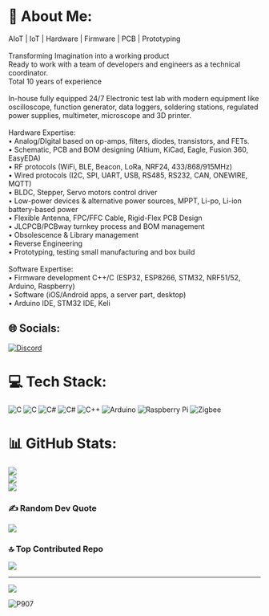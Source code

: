 # 💫 About Me:
AIoT | IoT | Hardware | Firmware | PCB | Prototyping<br><br>Transforming Imagination into a working product<br>Ready to work with a team of developers and engineers as a technical coordinator.<br>Total 10 years of experience<br><br>In-house fully equipped 24/7 Electronic test lab with modern equipment like oscilloscope, function generator, data loggers, soldering stations, regulated power supplies, multimeter, microscope and 3D printer.<br><br>Hardware Expertise:<br>• Analog/DIgital based on op-amps, filters, diodes, transistors, and FETs.<br>• Schematic, PCB and BOM designing (Altium, KiCad, Eagle, Fusion 360, EasyEDA)<br>• RF protocols (WiFi, BLE, Beacon, LoRa, NRF24, 433/868/915MHz)<br>• Wired protocols (I2C, SPI, UART, USB, RS485, RS232, CAN, ONEWIRE, MQTT)<br>• BLDC, Stepper, Servo motors control driver<br>• Low-power devices & alternative power sources, MPPT, Li-po, Li-ion battery-based power<br>• Flexible Antenna, FPC/FFC Cable, Rigid-Flex PCB Design<br>• JLCPCB/PCBway turnkey process and BOM management<br>• Obsolescence & Library management<br>• Reverse Engineering<br>• Prototyping, testing small manufacturing and box build<br><br>Software Expertise:<br>• Firmware development C++/C (ESP32, ESP8266, STM32, NRF51/52, Arduino, Raspberry)<br>• Software (iOS/Android apps, a server part, desktop)<br>• Arduino IDE, STM32 IDE, Keli


## 🌐 Socials:
[![Discord](https://img.shields.io/badge/Discord-%237289DA.svg?logo=discord&logoColor=white)](https://discord.gg/1013013119422963752) 

# 💻 Tech Stack:
![C](https://img.shields.io/badge/c-%2300599C.svg?style=for-the-badge&logo=c&logoColor=white) ![C](https://img.shields.io/badge/c-%2300599C.svg?style=for-the-badge&logo=c&logoColor=white) ![C#](https://img.shields.io/badge/c%23-%23239120.svg?style=for-the-badge&logo=csharp&logoColor=white) ![C#](https://img.shields.io/badge/c%23-%23239120.svg?style=for-the-badge&logo=csharp&logoColor=white) ![C++](https://img.shields.io/badge/c++-%2300599C.svg?style=for-the-badge&logo=c%2B%2B&logoColor=white) ![Arduino](https://img.shields.io/badge/-Arduino-00979D?style=for-the-badge&logo=Arduino&logoColor=white) ![Raspberry Pi](https://img.shields.io/badge/-RaspberryPi-C51A4A?style=for-the-badge&logo=Raspberry-Pi) ![Zigbee](https://img.shields.io/badge/zigbee-%23EB0443.svg?style=for-the-badge&logo=zigbee&logoColor=white)
# 📊 GitHub Stats:
![](https://github-readme-stats.vercel.app/api?username=ManojNU&theme=dark&hide_border=false&include_all_commits=false&count_private=false)<br/>
![](https://github-readme-streak-stats.herokuapp.com/?user=ManojNU&theme=dark&hide_border=false)<br/>
![](https://github-readme-stats.vercel.app/api/top-langs/?username=ManojNU&theme=dark&hide_border=false&include_all_commits=false&count_private=false&layout=compact)

### ✍️ Random Dev Quote
![](https://quotes-github-readme.vercel.app/api?type=horizontal&theme=radical)

### 🔝 Top Contributed Repo
![](https://github-contributor-stats.vercel.app/api?username=ManojNU&limit=5&theme=dark&combine_all_yearly_contributions=true)

---
[![](https://visitcount.itsvg.in/api?id=ManojNU&icon=0&color=0)](https://visitcount.itsvg.in)

<!-- Proudly created with GPRM ( https://gprm.itsvg.in ) -->
![P907](https://github.com/ManojNU/ManojNU/assets/40080147/dedae7ec-be97-44d3-8f45-6f53f09a2c5b)

